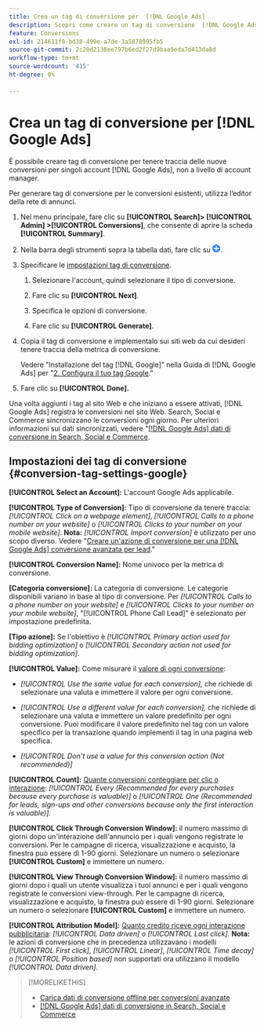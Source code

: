 ```yaml
---
title: Crea un tag di conversione per  [!DNL Google Ads]
description: Scopri come creare un tag di conversione  [!DNL Google Ads] .
feature: Conversions
exl-id: 214611f0-bd38-499e-a7de-3a5878995fb5
source-git-commit: 2c20d2138ee797b6ed2f27d9baa9eda7d413da8d
workflow-type: tm+mt
source-wordcount: '415'
ht-degree: 0%

---
```


# Crea un tag di conversione per [!DNL Google Ads]

È possibile creare tag di conversione per tenere traccia delle nuove conversioni per singoli account [!DNL Google Ads], non a livello di account manager.

Per generare tag di conversione per le conversioni esistenti, utilizza l’editor della rete di annunci.

1. Nel menu principale, fare clic su **[!UICONTROL Search]> [!UICONTROL Admin] >[!UICONTROL Conversions]**, che consente di aprire la scheda **[!UICONTROL Summary]**.

1. Nella barra degli strumenti sopra la tabella dati, fare clic su ![Crea](/help/search-social-commerce/assets/add.png "Crea").

1. Specificare le [impostazioni tag di conversione](#conversion-tag-settings-google).

   1. Selezionare l&#39;account, quindi selezionare il tipo di conversione.

   1. Fare clic su **[!UICONTROL Next]**.

   1. Specifica le opzioni di conversione.

   1. Fare clic su **[!UICONTROL Generate]**.

1. Copia il tag di conversione e implementalo sui siti web da cui desideri tenere traccia della metrica di conversione.

   Vedere &quot;Installazione del tag [!DNL Google]&quot; nella Guida di [!DNL Google Ads] per &quot;[2. Configura il tuo tag Google](https://support.google.com/google-ads/answer/12215519).&quot;

1. Fare clic su **[!UICONTROL Done].**

Una volta aggiunti i tag al sito Web e che iniziano a essere attivati, [!DNL Google Ads] registra le conversioni nel sito Web. Search, Social e Commerce sincronizzano le conversioni ogni giorno. Per ulteriori informazioni sui dati sincronizzati, vedere &quot;[[!DNL Google Ads] dati di conversione in Search, Social e Commerce](/help/search-social-commerce/campaign-management/introduction/google-conversion-data.md).

## Impostazioni dei tag di conversione {#conversion-tag-settings-google}

**[!UICONTROL Select an Account]:** L&#39;account Google Ads applicabile.

**[!UICONTROL Type of Conversion]:** Tipo di conversione da tenere traccia: *[!UICONTROL Click on a webpage element]*, *[!UICONTROL Calls to a phone number on your website]* o *[!UICONTROL Clicks to your number on your mobile website]*. **Nota:** *[!UICONTROL Import conversion]* è utilizzato per uno scopo diverso. Vedere &quot;[Creare un&#39;azione di conversione per una  [!DNL Google Ads] conversione avanzata per lead](/help/search-social-commerce/admin/conversion-metrics/conversion-action-google.md).&quot;

**[!UICONTROL Conversion Name]:** Nome univoco per la metrica di conversione.

**\[Categoria conversione\]:** La categoria di conversione. Le categorie disponibili variano in base al tipo di conversione. Per *[!UICONTROL Calls to a phone number on your website]* e *[!UICONTROL Clicks to your number on your mobile website]*, &quot;[!UICONTROL Phone Call Lead]&quot; è selezionato per impostazione predefinita.

**\[Tipo azione\]:** Se l&#39;obiettivo è *[!UICONTROL Primary action used for bidding optimization]* o *[!UICONTROL Secondary action not used for bidding optimization]*.

**[!UICONTROL Value]:** Come misurare il [valore di ogni conversione](https://support.google.com/google-ads/answer/3419241):

* *[!UICONTROL Use the same value for each conversion],* che richiede di selezionare una valuta e immettere il valore per ogni conversione.

* *[!UICONTROL Use a different value for each conversion],* che richiede di selezionare una valuta e immettere un valore predefinito per ogni conversione. Puoi modificare il valore predefinito nel tag con un valore specifico per la transazione quando implementi il tag in una pagina web specifica.

* *[!UICONTROL Don't use a value for this conversion action (Not recommended)]*

**[!UICONTROL Count]:** [Quante conversioni conteggiare per clic o interazione](https://support.google.com/google-ads/answer/3438531): *[!UICONTROL Every (Recommended for every purchases because every purchase is valuable)]* o *[!UICONTROL One (Recommended for leads, sign-ups and other conversions because only the first interaction is valuable)]*.

**[!UICONTROL Click Through Conversion Window]:** il numero massimo di giorni dopo un&#39;interazione dell&#39;annuncio per i quali vengono registrate le conversioni. Per le campagne di ricerca, visualizzazione e acquisto, la finestra può essere di 1-90 giorni. Selezionare un numero o selezionare **[!UICONTROL Custom]** e immettere un numero.

**[!UICONTROL View Through Conversion Window]:** il numero massimo di giorni dopo i quali un utente visualizza i tuoi annunci e per i quali vengono registrate le conversioni view-through. Per le campagne di ricerca, visualizzazione e acquisto, la finestra può essere di 1-90 giorni. Selezionare un numero o selezionare **[!UICONTROL Custom]** e immettere un numero.

**[!UICONTROL Attribution Model]:** [Quanto credito riceve ogni interazione pubblicitaria](https://support.google.com/google-ads/answer/6259715?sjid=8211249329930775138): *[!UICONTROL Data driven]* o *[!UICONTROL Last click]*. **Nota:** le azioni di conversione che in precedenza utilizzavano i modelli *[!UICONTROL First click]*, *[!UICONTROL Linear]*, *[!UICONTROL Time decay]* o *[!UICONTROL Position based]* non supportati ora utilizzano il modello *[!UICONTROL Data driven]*.

>[!MORELIKETHIS]
>
>* [Carica dati di conversione offline per conversioni avanzate](/help/search-social-commerce/admin/conversion-metrics/upload-data-offline-conversions.md)
>* [[!DNL Google Ads] dati di conversione in Search, Social e Commerce](/help/search-social-commerce/campaign-management/introduction/google-conversion-data.md)

